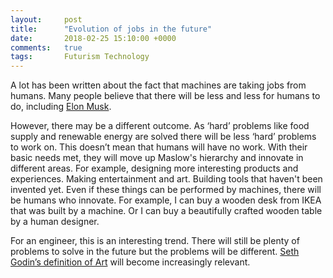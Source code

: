 ```yaml
---
layout:     post
title:      "Evolution of jobs in the future"
date:       2018-02-25 15:10:00 +0000
comments:   true
tags:       Futurism Technology
---
```


A lot has been written about the fact that machines are taking jobs from humans. Many people believe that there will be less and less for humans to do, including [Elon Musk](https://youtu.be/e6HPdNBicM8).

However, there may be a different outcome. As ‘hard’ problems like food supply and renewable energy are solved there will be less ‘hard’ problems to work on. This doesn’t mean that humans will have no work. With their basic needs met, they will move up Maslow's hierarchy and innovate in different areas. For example, designing more interesting products and experiences. Making entertainment and art. Building tools that haven't been invented yet. Even if these things can be performed by machines, there will be humans who innovate. For example, I can buy a wooden desk from IKEA that was built by a machine. Or I can buy a beautifully crafted wooden table by a human designer.

For an engineer, this is an interesting trend. There will still be plenty of problems to solve in the future but the problems will be different. [Seth Godin’s definition of Art](http://sethgodin.typepad.com/seths_blog/2015/07/what-is-your-art.html) will become increasingly relevant.
